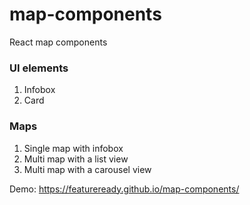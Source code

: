 # map-components
React map components

### UI elements
1. Infobox
2. Card

### Maps
1. Single map with infobox
2. Multi map with a list view
3. Multi map with a carousel view

Demo: https://featureready.github.io/map-components/
